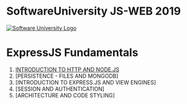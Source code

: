 # SoftwareUniversity JS-WEB 2019

[![Software University Logo](https://goo.gl/KYm0Tz)](https://softuni.bg)


# ExpressJS Fundamentals 
1. [INTRODUCTION TO HTTP AND NODE.JS](https://tinyurl.com/y3zyjggx)
2. [PERSISTENCE - FILES AND MONGODB]
3. [INTRODUCTION TO EXPRESS.JS AND VIEW ENGINES]
4. [SESSION AND AUTHENTICATION]
5. [ARCHITECTURE AND CODE STYLING]
